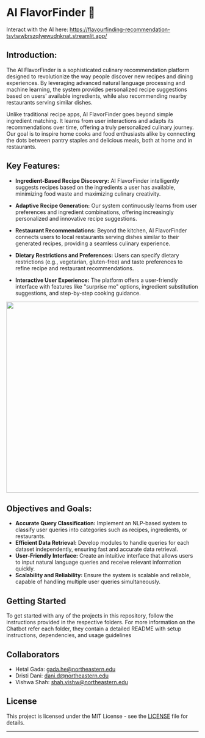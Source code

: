 # AI FlavorFinder 🥗

Interact with the AI here: https://flavourfinding-recommendation-tsvtwwbrszqlyewudnknat.streamlit.app/

## Introduction:

The AI FlavorFinder is a sophisticated culinary recommendation platform designed to revolutionize the way people discover new recipes and dining experiences. By leveraging advanced natural language processing and machine learning, the system provides personalized recipe suggestions based on users' available ingredients, while also recommending nearby restaurants serving similar dishes.

Unlike traditional recipe apps, AI FlavorFinder goes beyond simple ingredient matching. It learns from user interactions and adapts its recommendations over time, offering a truly personalized culinary journey. Our goal is to inspire home cooks and food enthusiasts alike by connecting the dots between pantry staples and delicious meals, both at home and in restaurants.

## Key Features:

- **Ingredient-Based Recipe Discovery:** AI FlavorFinder intelligently suggests recipes based on the ingredients a user has available, minimizing food waste and maximizing culinary creativity.

- **Adaptive Recipe Generation:** Our system continuously learns from user preferences and ingredient combinations, offering increasingly personalized and innovative recipe suggestions.

- **Restaurant Recommendations:** Beyond the kitchen, AI FlavorFinder connects users to local restaurants serving dishes similar to their generated recipes, providing a seamless culinary experience.

- **Dietary Restrictions and Preferences:** Users can specify dietary restrictions (e.g., vegetarian, gluten-free) and taste preferences to refine recipe and restaurant recommendations.

- **Interactive User Experience:** The platform offers a user-friendly interface with features like "surprise me" options, ingredient substitution suggestions, and step-by-step cooking guidance.

<img src="https://github.com/user-attachments/assets/a3da9d9d-049f-4268-b172-66d09d182243" width="600" height="500">


## Objectives and Goals:

- **Accurate Query Classification:** Implement an NLP-based system to classify user queries into categories such as recipes, ingredients, or restaurants.
- **Efficient Data Retrieval:** Develop modules to handle queries for each dataset independently, ensuring fast and accurate data retrieval.
- **User-Friendly Interface:** Create an intuitive interface that allows users to input natural language queries and receive relevant information quickly.
- **Scalability and Reliability:** Ensure the system is scalable and reliable, capable of handling multiple user queries simultaneously.

## Getting Started
  
To get started with any of the projects in this repository, follow the instructions provided in the respective folders.
For more information on the Chatbot refer each folder, they contain a detailed README with setup instructions, dependencies, and usage guidelines

## Collaborators

- Hetal Gada: gada.he@northeastern.edu
- Dristi Dani: dani.d@northeastern.edu
- Vishwa Shah: shah.vishw@northeastern.edu

## License


This project is licensed under the MIT License - see the [LICENSE](https://github.com/hetalgada15/FlavourFinding-Recommendation/blob/main/LICENSE) file for details.

---

